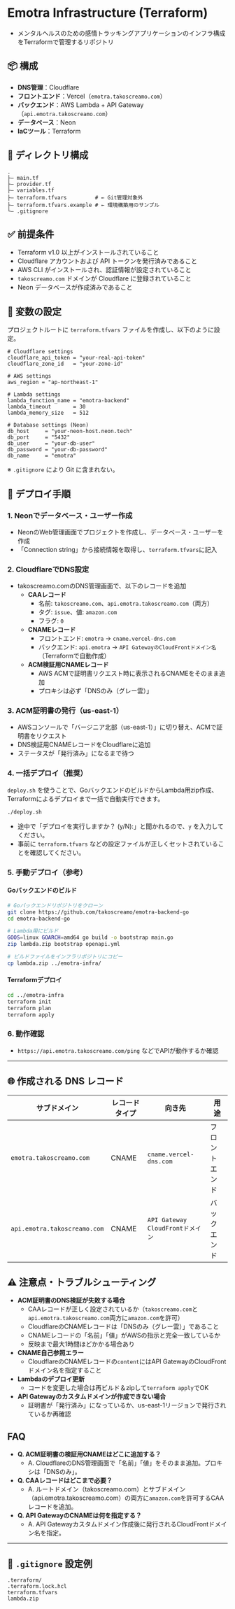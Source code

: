 # Emotra Infrastructure (Terraform)
- メンタルヘルスのための感情トラッキングアプリケーションのインフラ構成をTerraformで管理するリポジトリ

## 📦 構成

- **DNS管理**：Cloudflare
- **フロントエンド**：Vercel（`emotra.takoscreamo.com`）
- **バックエンド**：AWS Lambda + API Gateway（`api.emotra.takoscreamo.com`）
- **データベース**：Neon
- **IaCツール**：Terraform

## 👤 ディレクトリ構成

```
.
├— main.tf
├— provider.tf
├— variables.tf
├— terraform.tfvars         # ← Git管理対象外
├— terraform.tfvars.example # ← 環境構築用のサンプル
└— .gitignore
```

## ✅ 前提条件

- Terraform v1.0 以上がインストールされていること
- Cloudflare アカウントおよび API トークンを発行済みであること
- AWS CLI がインストールされ、認証情報が設定されていること
- `takoscreamo.com` ドメインが Cloudflare に登録されていること
- Neon データベースが作成済みであること

## 🔐 変数の設定

プロジェクトルートに `terraform.tfvars` ファイルを作成し、以下のように設定。

```hcl
# Cloudflare settings
cloudflare_api_token = "your-real-api-token"
cloudflare_zone_id   = "your-zone-id"

# AWS settings
aws_region = "ap-northeast-1"

# Lambda settings
lambda_function_name = "emotra-backend"
lambda_timeout       = 30
lambda_memory_size   = 512

# Database settings (Neon)
db_host     = "your-neon-host.neon.tech"
db_port     = "5432"
db_user     = "your-db-user"
db_password = "your-db-password"
db_name     = "emotra"
```

※ `.gitignore` により Git に含まれない。

## 🚀 デプロイ手順

### 1. Neonでデータベース・ユーザー作成
- NeonのWeb管理画面でプロジェクトを作成し、データベース・ユーザーを作成
- 「Connection string」から接続情報を取得し、`terraform.tfvars`に記入

### 2. CloudflareでDNS設定
- takoscreamo.comのDNS管理画面で、以下のレコードを追加
    - **CAAレコード**
        - 名前: `takoscreamo.com`、`api.emotra.takoscreamo.com`（両方）
        - タグ: `issue`、値: `amazon.com`
        - フラグ: `0`
    - **CNAMEレコード**
        - フロントエンド: `emotra` → `cname.vercel-dns.com`
        - バックエンド: `api.emotra` → `API GatewayのCloudFrontドメイン名`（Terraformで自動作成）
    - **ACM検証用CNAMEレコード**
        - AWS ACMで証明書リクエスト時に表示されるCNAMEをそのまま追加
        - プロキシは必ず「DNSのみ（グレー雲）」

### 3. ACM証明書の発行（us-east-1）
- AWSコンソールで「バージニア北部（us-east-1）」に切り替え、ACMで証明書をリクエスト
- DNS検証用CNAMEレコードをCloudflareに追加
- ステータスが「発行済み」になるまで待つ

### 4. 一括デプロイ（推奨）

`deploy.sh` を使うことで、GoバックエンドのビルドからLambda用zip作成、Terraformによるデプロイまで一括で自動実行できます。

```bash
./deploy.sh
```

- 途中で「デプロイを実行しますか？ (y/N):」と聞かれるので、`y` を入力してください。
- 事前に `terraform.tfvars` などの設定ファイルが正しくセットされていることを確認してください。

### 5. 手動デプロイ（参考）

#### Goバックエンドのビルド
```bash
# Goバックエンドリポジトリをクローン
git clone https://github.com/takoscreamo/emotra-backend-go
cd emotra-backend-go

# Lambda用にビルド
GOOS=linux GOARCH=amd64 go build -o bootstrap main.go
zip lambda.zip bootstrap openapi.yml

# ビルドファイルをインフラリポジトリにコピー
cp lambda.zip ../emotra-infra/
```

#### Terraformデプロイ
```bash
cd ../emotra-infra
terraform init
terraform plan
terraform apply
```

### 6. 動作確認
- `https://api.emotra.takoscreamo.com/ping` などでAPIが動作するか確認

---

## 🌐 作成される DNS レコード

| サブドメイン                   | レコードタイプ | 向き先                         | 用途      |
| ------------------------ | ------- | --------------------------- | ------- |
| `emotra.takoscreamo.com` | CNAME   | `cname.vercel-dns.com`      | フロントエンド |
| `api.emotra.takoscreamo.com` | CNAME   | `API Gateway CloudFrontドメイン` | バックエンド  |

## ⚠️ 注意点・トラブルシューティング

- **ACM証明書のDNS検証が失敗する場合**
    - CAAレコードが正しく設定されているか（`takoscreamo.com`と`api.emotra.takoscreamo.com`両方に`amazon.com`を許可）
    - CloudflareのCNAMEレコードは「DNSのみ（グレー雲）」であること
    - CNAMEレコードの「名前」「値」がAWSの指示と完全一致しているか
    - 反映まで最大1時間ほどかかる場合あり
- **CNAME自己参照エラー**
    - CloudflareのCNAMEレコードの`content`にはAPI GatewayのCloudFrontドメイン名を指定すること
- **Lambdaのデプロイ更新**
    - コードを変更した場合は再ビルド＆zipして`terraform apply`でOK
- **API Gatewayのカスタムドメインが作成できない場合**
    - 証明書が「発行済み」になっているか、us-east-1リージョンで発行されているか再確認

## FAQ

- **Q. ACM証明書の検証用CNAMEはどこに追加する？**
  - A. CloudflareのDNS管理画面で「名前」「値」をそのまま追加。プロキシは「DNSのみ」。
- **Q. CAAレコードはどこまで必要？**
  - A. ルートドメイン（takoscreamo.com）とサブドメイン（api.emotra.takoscreamo.com）の両方に`amazon.com`を許可するCAAレコードを追加。
- **Q. API GatewayのCNAMEは何を指定する？**
  - A. API Gatewayカスタムドメイン作成後に発行されるCloudFrontドメイン名を指定。

---

## 📄 `.gitignore` 設定例

```gitignore
.terraform/
.terraform.lock.hcl
terraform.tfvars
lambda.zip
```
